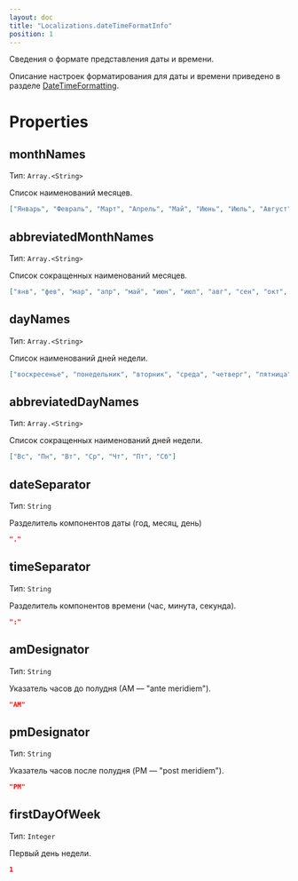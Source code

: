 ```yaml
---
layout: doc
title: "Localizations.dateTimeFormatInfo"
position: 1
---
```


Сведения о формате представления даты и времени.

Описание настроек форматирования для даты и времени приведено в разделе [DateTimeFormatting](../Localizations.dateTimeFormatting).

# Properties

## monthNames

Тип: `Array.<String>`

Список наименований месяцев.

```json
["Январь", "Февраль", "Март", "Апрель", "Май", "Июнь", "Июль", "Август", "Сентябрь", "Октябрь", "Ноябрь", "Декабрь"]
```

## abbreviatedMonthNames

Тип: `Array.<String>`

Список сокращенных наименований месяцев.

```json
["янв", "фев", "мар", "апр", "май", "июн", "июл", "авг", "сен", "окт", "ноя", "дек"]
```

## dayNames

Тип: `Array.<String>`

Список наименований дней недели.

```json
["воскресенье", "понедельник", "вторник", "среда", "четверг", "пятница", "суббота"]
```

## abbreviatedDayNames

Тип: `Array.<String>`

Список сокращенных наименований дней недели.

```json
["Вс", "Пн", "Вт", "Ср", "Чт", "Пт", "Сб"]
```

## dateSeparator

Тип: `String`

Разделитель компонентов даты (год, месяц, день)

```json
"."
```

## timeSeparator

Тип: `String`

Разделитель компонентов времени (час, минута, секунда).

```json
":"
```

## amDesignator

Тип: `String`

Указатель часов до полудня (АМ — "ante meridiem").

```json
"AM"
```

## pmDesignator

Тип: `String`

Указатель часов после полудня (PМ — "post meridiem").

```json
"PM"
```

## firstDayOfWeek

Тип: `Integer`

Первый день недели.

```json
1
```

